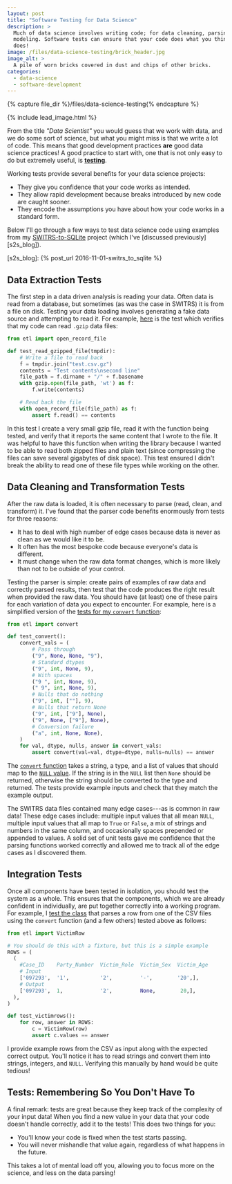 ```yaml
---
layout: post
title: "Software Testing for Data Science"
description: >
  Much of data science involves writing code; for data cleaning, parsing, and
  modeling. Software tests can ensure that your code does what you think it
  does!
image: /files/data-science-testing/brick_header.jpg
image_alt: >
  A pile of worn bricks covered in dust and chips of other bricks.
categories:
  - data-science
  - software-development
---
```


{% capture file_dir %}/files/data-science-testing{% endcapture %}

{% include lead_image.html %}

From the title _"Data Scientist"_ you would guess that we work with data, and
we do some sort of science, but what you might miss is that we write a lot of
code. This means that good development practices **are** good data
science practices! A good practice to start with, one that is not only easy to
do but extremely useful, is [**testing**][testing_wiki].

[testing_wiki]: https://en.wikipedia.org/wiki/Software_testing

Working tests provide several benefits for your data science projects:

- They give you confidence that your code works as intended.
- They allow rapid development because breaks introduced by new code are
  caught sooner.
- They encode the assumptions you have about how your code works in a standard
  form.

Below I'll go through a few ways to test data science code using examples from
my [SWITRS-to-SQLite][s2s_gh] project (which I've [discussed
previously][s2s_blog]).

[s2s_gh]: https://github.com/agude/SWITRS-to-SQLite
[s2s_blog]: {% post_url 2016-11-01-switrs_to_sqlite %}

## Data Extraction Tests

The first step in a data driven analysis is reading your data. Often data is
read from a database, but sometimes (as was the case in SWITRS) it is from a
file on disk. Testing your data loading involves generating a fake data source
and attempting to read it. For example, [here][gzip_test] is the test which
verifies that my code can read `.gzip` data files:

[gzip_test]: https://github.com/agude/SWITRS-to-SQLite/blob/5167c7d9ffe7384224a76b1f209b7638fdd70362/tests/test_open_records_file.py#L8-L18

```python
from etl import open_record_file

def test_read_gzipped_file(tmpdir):
    # Write a file to read back
    f = tmpdir.join("test.csv.gz")
    contents = "Test contents\nsecond line"
    file_path = f.dirname + "/" + f.basename
    with gzip.open(file_path, 'wt') as f:
        f.write(contents)

    # Read back the file
    with open_record_file(file_path) as f:
        assert f.read() == contents
```

In this test I create a very small gzip file, read it with the function being
tested, and verify that it reports the same content that I wrote to the file.
It was helpful to have this function when writing the library because I wanted
to be able to read both zipped files and plain text (since compressing the
files can save several gigabytes of disk space). This test ensured I didn't
break the ability to read one of these file types while working on the other.

## Data Cleaning and Transformation Tests

After the raw data is loaded, it is often necessary to parse (read, clean, and
transform) it. I've found that the parser code benefits enormously from tests
for three reasons:

- It has to deal with high number of edge cases because data is never as clean
  as we would like it to be.
- It often has the most bespoke code because everyone's data is different.
- It must change when the raw data format changes, which is more likely than
  not to be outside of your control.

Testing the parser is simple: create pairs of examples of raw data and
correctly parsed results, then test that the code produces the right result
when provided the raw data. You should have (at least) one of these pairs for
each variation of data you expect to encounter. For example, here is a
simplified version of the [tests for my `convert` function][convert_tests]:

[convert_tests]: https://github.com/agude/SWITRS-to-SQLite/blob/5167c7d9ffe7384224a76b1f209b7638fdd70362/tests/test_converters.py#L7-L40

```python
from etl import convert

def test_convert():
    convert_vals = (
        # Pass through
        ("9", None, None, "9"),
        # Standard dtypes
        ("9", int, None, 9),
        # With spaces
        ("9 ", int, None, 9),
        (" 9", int, None, 9),
        # Nulls that do nothing
        ("9", int, [""], 9),
        # Nulls that return None
        ("9", int, ["9"], None),
        ("9", None, ["9"], None),
        # Conversion failure
        ("a", int, None, None),
    )
    for val, dtype, nulls, answer in convert_vals:
        assert convert(val=val, dtype=dtype, nulls=nulls) == answer
```

The [`convert` function][convert_fn] takes a string, a type, and a list of
values that should map to the [`NULL` value][wiki_null]. If the string is in
the `NULL` list then `None` should be returned, otherwise the string should be
converted to the type and returned. The tests provide example inputs and check
that they match the example output.

[convert_fn]: https://github.com/agude/SWITRS-to-SQLite/blob/5167c7d9ffe7384224a76b1f209b7638fdd70362/switrs_to_sqlite/switrs_to_sqlite.py#L25-L64
[wiki_null]: https://en.wikipedia.org/wiki/Null_(SQL)

The SWITRS data files contained many edge cases---as is common in raw data!
These edge cases include: multiple input values that all mean `NULL`, multiple
input values that all map to `True` or `False`, a mix of strings and numbers
in the same column, and occasionally spaces prepended or appended to values. A
solid set of unit tests gave me confidence that the parsing functions worked
correctly and allowed me to track all of the edge cases as I discovered them.

## Integration Tests

Once all components have been tested in isolation, you should test
the system as a whole. This ensures that the components, which we are already
confident in individually, are put together correctly into a working program.
For example, I [test the class][vr_test] that parses a row from one of the CSV
files using the `convert` function (and a few others) tested above as follows:

[vr_test]: https://github.com/agude/SWITRS-to-SQLite/blob/5167c7d9ffe7384224a76b1f209b7638fdd70362/tests/test_victimrow.py

```python
from etl import VictimRow

# You should do this with a fixture, but this is a simple example
ROWS = (
  (
    #Case_ID    Party_Number  Victim_Role  Victim_Sex  Victim_Age
    # Input
    ['097293',  '1',          '2',         '-',        '20',],
    # Output
    ['097293',  1,            '2',         None,        20,],
  ),
)

def test_victimrows():
    for row, answer in ROWS:
        c = VictimRow(row)
        assert c.values == answer
```

I provide example rows from the CSV as input along with the expected correct
output. You'll notice it has to read strings and convert them into strings,
integers, and `NULL`. Verifying this manually by hand would be quite tedious!

## Tests: Remembering So You Don't Have To

A final remark: tests are great because they keep track of the complexity
of your input data! When you find a new value in your data that your code
doesn't handle correctly, add it to the tests! This does two things for you:

- You'll know your code is fixed when the test starts passing.
- You will never mishandle that value again, regardless of what happens in the
  future.

This takes a lot of mental load off you, allowing you to focus more on the
science, and less on the data parsing!
